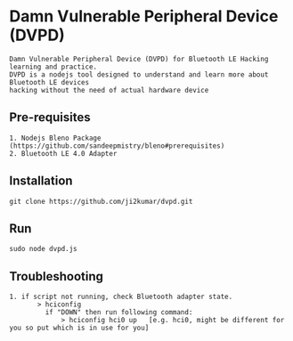 # Damn Vulnerable Peripheral Device (DVPD)

	Damn Vulnerable Peripheral Device (DVPD) for Bluetooth LE Hacking learning and practice.
	DVPD is a nodejs tool designed to understand and learn more about Bluetooth LE devices 
	hacking without the need of actual hardware device

## Pre-requisites

	1. Nodejs Bleno Package (https://github.com/sandeepmistry/bleno#prerequisites)
	2. Bluetooth LE 4.0 Adapter

## Installation

	git clone https://github.com/ji2kumar/dvpd.git

## Run

	sudo node dvpd.js

## Troubleshooting

	1. if script not running, check Bluetooth adapter state.
	       > hciconfig
	         if "DOWN" then run following command:
	             > hciconfig hci0 up   [e.g. hci0, might be different for you so put which is in use for you]

